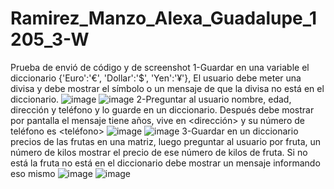 # Ramirez_Manzo_Alexa_Guadalupe_1205_3-W
Prueba de envió de código y de screenshot
1-Guardar en una variable el diccionario {'Euro':'€', 'Dollar':'$', 'Yen':'¥'}, 
El usuario debe meter una divisa y debe mostrar el símbolo o un mensaje de que la divisa no está en el diccionario.
![image](https://github.com/user-attachments/assets/ceec2f9c-c89c-4158-b5ec-3f38aa3477d0)
![image](https://github.com/user-attachments/assets/85030839-dab6-4498-b422-f98371b66c22)
2-Preguntar al usuario nombre, edad, dirección y teléfono y lo guarde en un diccionario. 
Después debe mostrar por pantalla el mensaje 
<nombre> 
tiene <edad> años, 
vive en <dirección> 
y su número de teléfono es <teléfono>
![image](https://github.com/user-attachments/assets/eb71136d-4a1d-4667-801f-286987a967ef)
![image](https://github.com/user-attachments/assets/b435edca-c1f7-4a4a-9621-2b362d2d2da5)
3-Guardar en un diccionario precios de las frutas en una matriz, luego preguntar al usuario por 
fruta, un número de kilos mostrar el precio de ese número de kilos de fruta.
Si no está la fruta no está en el diccionario debe mostrar un mensaje informando eso mismo
![image](https://github.com/user-attachments/assets/dbac2324-7f51-4985-b3df-021750f766c8)
![image](https://github.com/user-attachments/assets/37b571af-454f-4b3f-8386-2a005be82fe4)







